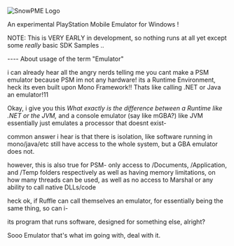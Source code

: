 ![SnowPME Logo](https://raw.githubusercontent.com/KuromeSan/SnowPME/master/Logo.png)

An experimental PlayStation Mobile Emulator for Windows !

NOTE: This is VERY EARLY in development, so nothing runs at all yet except some *really* basic SDK Samples .. 



---- About usage of the term "Emulator" 

i can already hear all the angry nerds telling me you cant make a PSM emulator because PSM im not any hardware!
its a Runtime Environment, heck its even built upon Mono Framework!! Thats like calling .NET or Java an emulator!11


Okay, i give you this *What exactly is the difference between a Runtime like .NET or the JVM,* and a console emulator (say like mGBA?)
like JVM essentially just emulates a processor that doesnt exist- 


common answer i hear is that there is isolation, like software running in mono/java/etc still have access to the whole system,
but a GBA emulator does not.


however, this is also true for PSM- only access to /Documents, /Application, and /Temp folders respectively
as well as having memory limitations, on how many threads can be used, as well as no access to Marshal or any ability to call native DLLs/code


heck ok, if Ruffle can call themselves an emulator, for essentially being the same thing, so can i-


its program that runs software, designed for something else, alright?


Sooo Emulator that's what im going with, deal with it.

